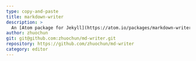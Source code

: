 ```yaml
---
type: copy-and-paste
title: markdown-writer
description: >
  An [Atom package for Jekyll](https://atom.io/packages/markdown-writer). It can create new posts/drafts, manage tags/categories, insert link/images and add many useful key mappings
author: zhuochun
git: git@github.com:zhuochun/md-writer.git
repository: https://github.com/zhuochun/md-writer
category: editor
---
```

